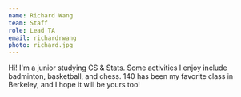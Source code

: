 ```yaml
---
name: Richard Wang
team: Staff
role: Lead TA
email: richardrwang
photo: richard.jpg
---
```


Hi! I'm a junior studying CS & Stats. Some activities I enjoy include badminton, basketball, and chess. 140 has been my favorite class in Berkeley, and I hope it will be yours too!